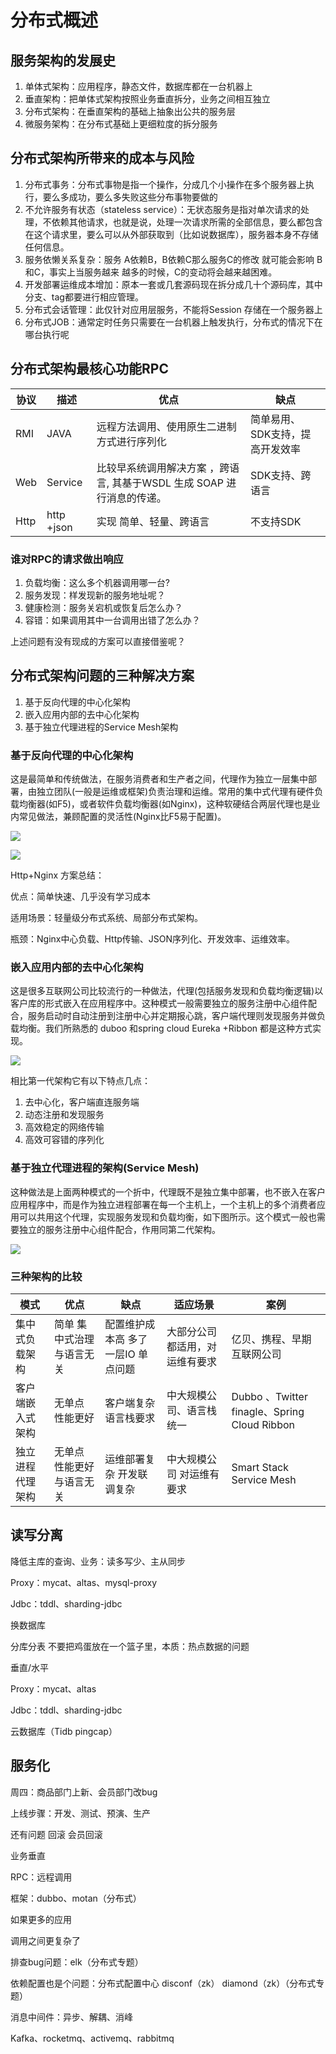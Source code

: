 # 分布式概述
## 服务架构的发展史
1. 单体式架构：应用程序，静态文件，数据库都在一台机器上
1. 垂直架构：把单体式架构按照业务垂直拆分，业务之间相互独立
1. 分布式架构：在垂直架构的基础上抽象出公共的服务层
1. 微服务架构：在分布式基础上更细粒度的拆分服务

## 分布式架构所带来的成本与风险
1. 分布式事务：分布式事物是指一个操作，分成几个小操作在多个服务器上执行，要么多成功，要么多失败这些分布事物要做的
1. 不允许服务有状态（stateless service）：无状态服务是指对单次请求的处理，不依赖其他请求，也就是说，处理一次请求所需的全部信息，要么都包含在这个请求里，要么可以从外部获取到（比如说数据库），服务器本身不存储任何信息。
1. 服务依懒关系复杂：服务 A依赖B，B依赖C那么服务C的修改 就可能会影响 B 和C，事实上当服务越来 越多的时候，C的变动将会越来越困难。
1. 开发部署运维成本增加：原本一套或几套源码现在拆分成几十个源码库，其中分支、tag都要进行相应管理。
1. 分布式会话管理：此仅针对应用层服务，不能将Session 存储在一个服务器上
1. 分布式JOB：通常定时任务只需要在一台机器上触发执行，分布式的情况下在哪台执行呢

## 分布式架构最核心功能RPC
|协议|描述|	优点	|缺点|
|---|---|---|---|
|RMI|JAVA| 远程方法调用、使用原生二进制方式进行序列化|	简单易用、SDK支持，提高开发效率|	不支持跨语言|
|Web |Service|比较早系统调用解决方案 ，跨语言, 其基于WSDL 生成 SOAP 进行消息的传递。|	SDK支持、跨语言|	实现较重，发布繁琐|
|Http|http +json| 实现	简单、轻量、跨语言|	不支持SDK|

### 谁对RPC的请求做出响应
1. 负载均衡：这么多个机器调用哪一台?
1. 服务发现：样发现新的服务地址呢？
1. 健康检测：服务关宕机或恢复后怎么办？
1. 容错：如果调用其中一台调用出错了怎么办？

上述问题有没有现成的方案可以直接借鉴呢？

## 分布式架构问题的三种解决方案
1. 基于反向代理的中心化架构
1. 嵌入应用内部的去中心化架构
1. 基于独立代理进程的Service Mesh架构

### 基于反向代理的中心化架构
这是最简单和传统做法，在服务消费者和生产者之间，代理作为独立一层集中部署，由独立团队(一般是运维或框架)负责治理和运维。常用的集中式代理有硬件负载均衡器(如F5)，或者软件负载均衡器(如Nginx)，这种软硬结合两层代理也是业内常见做法，兼顾配置的灵活性(Nginx比F5易于配置)。

![](images/reverse-proxy.png)

![](images/reverse-proxy-1.png)

Http+Nginx  方案总结：

优点：简单快速、几乎没有学习成本

适用场景：轻量级分布式系统、局部分布式架构。

瓶颈：Nginx中心负载、Http传输、JSON序列化、开发效率、运维效率。

### 嵌入应用内部的去中心化架构
这是很多互联网公司比较流行的一种做法，代理(包括服务发现和负载均衡逻辑)以客户库的形式嵌入在应用程序中。这种模式一般需要独立的服务注册中心组件配合，服务启动时自动注册到注册中心并定期报心跳，客户端代理则发现服务并做负载均衡。我们所熟悉的 duboo 和spring cloud Eureka +Ribbon 都是这种方式实现。

![](images/ms-service.png)

相比第一代架构它有以下特点几点：

1. 去中心化，客户端直连服务端
1. 动态注册和发现服务
1. 高效稳定的网络传输
1. 高效可容错的序列化

### 基于独立代理进程的架构(Service Mesh)
这种做法是上面两种模式的一个折中，代理既不是独立集中部署，也不嵌入在客户应用程序中，而是作为独立进程部署在每一个主机上，一个主机上的多个消费者应用可以共用这个代理，实现服务发现和负载均衡，如下图所示。这个模式一般也需要独立的服务注册中心组件配合，作用同第二代架构。

![](images/service-mesh.png)

### 三种架构的比较
|模式	|优点	|缺点	|适应场景	|案例|
|---|---|---|---|---|
|集中式负载架构	|简单 集中式治理 与语言无关	|配置维护成本高 多了一层IO 单点问题	|大部分公司都适用，对运维有要求	|亿贝、携程、早期互联网公司|
|客户端嵌入式架构 |	无单点 性能更好	|客户端复杂 语言栈要求|	中大规模公司、语言栈统一	|Dubbo 、Twitter finagle、Spring Cloud Ribbon|
|独立进程代理架构	|无单点 性能更好 与语言无关	|运维部署复杂 开发联调复杂	|中大规模公司 对运维有要求	|Smart Stack Service Mesh|



## 读写分离 
降低主库的查询、业务：读多写少、主从同步

Proxy：mycat、altas、mysql-proxy

Jdbc：tddl、sharding-jdbc

换数据库

分库分表 不要把鸡蛋放在一个篮子里，本质：热点数据的问题

垂直/水平 

Proxy：mycat、altas

Jdbc：tddl、sharding-jdbc

云数据库（Tidb pingcap）
## 服务化
周四：商品部门上新、会员部门改bug

上线步骤：开发、测试、预演、生产

还有问题 回滚  会员回滚

业务垂直

RPC：远程调用

框架：dubbo、motan（分布式）

如果更多的应用

调用之间更复杂了

排查bug问题：elk（分布式专题）

依赖配置也是个问题：分布式配置中心 disconf（zk）  diamond（zk）（分布式专题）

消息中间件：异步、解耦、消峰

Kafka、rocketmq、activemq、rabbitmq
